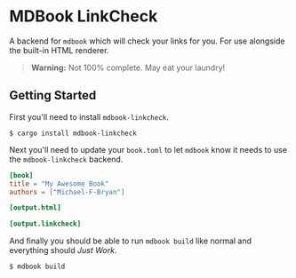 # MDBook LinkCheck

A backend for `mdbook` which will check your links for you. For use alongside 
the built-in HTML renderer.

> **Warning:** Not 100% complete. May eat your laundry!


## Getting Started

First you'll need to install `mdbook-linkcheck`.

```
$ cargo install mdbook-linkcheck
```

Next you'll need to update your `book.toml` to let `mdbook` know it needs to 
use the `mdbook-linkcheck` backend.

```toml
[book]
title = "My Awesome Book"
authors = ["Michael-F-Bryan"]

[output.html]

[output.linkcheck]
```

And finally you should be able to run `mdbook build` like normal and everything
should *Just Work*.

```
$ mdbook build
```
